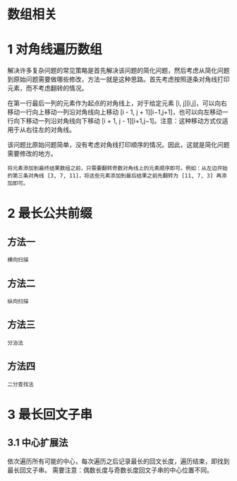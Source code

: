 # 数组相关

# 1 对角线遍历数组


解决许多复杂问题的常见策略是首先解决该问题的简化问题，然后考虑从简化问题到原始问题需要做哪些修改，方法一就是这种思路。首先考虑按照逐条对角线打印元素，而不考虑翻转的情况。

在第一行最后一列的元素作为起点的对角线上，对于给定元素 [i, j][i,j]，可以向右移动一行向上移动一列沿对角线向上移动 [i - 1, j + 1][i−1,j+1]，也可以向左移动一行向下移动一列沿对角线向下移动 [i + 1, j - 1][i+1,j−1]。注意：这种移动方式仅适用于从右往左的对角线。

该问题比原始问题简单，没有考虑对角线打印顺序的情况。因此，这就是简化问题需要修改的地方。

    将元素添加到最终结果数组之前，只需要翻转奇数对角线上的元素顺序即可。例如：从左边开始的第三条对角线 [3, 7, 11]，将这些元素添加到最后结果之前先翻转为 [11, 7, 3] 再添加即可。


# 2  最长公共前缀

## 方法一
    横向扫描
## 方法二
    纵向扫描
## 方法三
    分治法
## 方法四
    二分查找法


# 3  最长回文子串
## 3.1  中心扩展法
依次遍历所有可能的中心，每次遍历之后记录最长的回文长度，遍历结束，即找到最长回文子串。
需要注意：偶数长度与奇数长度回文子串的中心位置不同。